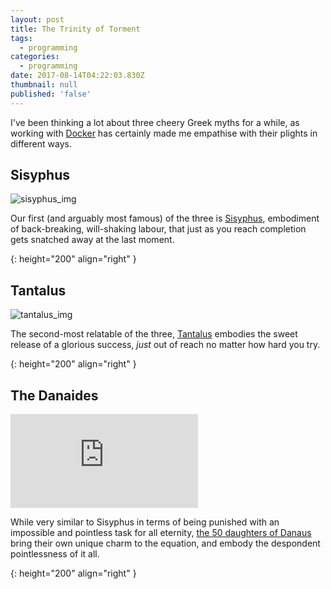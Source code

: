 ```yaml
---
layout: post
title: The Trinity of Torment
tags:
  - programming
categories:
  - programming
date: 2017-08-14T04:22:03.830Z
thumbnail: null
published: 'false'
---
```

I've been thinking a lot about three cheery Greek myths for a while, as working with [Docker][docker_home] has certainly made me empathise with their plights in different ways.

[docker_home]: https://www.docker.com/

## Sisyphus

![sisyphus_img]

Our first (and arguably most famous) of the three is [Sisyphus][sisyphus_wiki], embodiment of back-breaking, will-shaking labour, that just as you reach completion gets snatched away at the last moment.

<div class="clearfix"></div>

[sisyphus_wiki]: https://en.wikipedia.org/wiki/Sisyphus

[sisyphus_img]: https://arrowinflight.files.wordpress.com/2013/07/480px-torture-_level_sisyphus_large.jpg
{: height="200" align="right" }

## Tantalus

![tantalus_img]

The second-most relatable of the three, [Tantalus][tantalus_wiki] embodies the sweet release of a glorious success, _just_ out of reach no matter how hard you try.

<div class="clearfix"></div>

[tantalus_wiki]: https://en.wikipedia.org/wiki/Tantalus

[tantalus_img]: https://vignette4.wikia.nocookie.net/olympians/images/c/c0/Tantalus.jpg/revision/latest?cb=20091129174208
{: height="200" align="right" }

## The Danaides

![danaides_img]

While very similar to Sisyphus in terms of being punished with an impossible and pointless task for all eternity, [the 50 daughters of Danaus][danaides_wiki] bring their own unique charm to the equation, and embody the despondent pointlessness of it all.

<div class="clearfix"></div>

[danaides_wiki]: https://en.wikipedia.org/wiki/Daughters_of_Danaus

[danaides_img]: https://content.ngv.vic.gov.au/retrieve.php?size=1280&type=image&vernonID=4335
{: height="200" align="right" }
